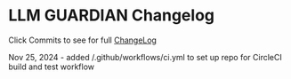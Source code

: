 # LLM GUARDIAN Changelog

Click Commits to see for full [ChangeLog](https://github.com/dewitt4/LLMGuardian/commits/)

Nov 25, 2024 - added /.github/workflows/ci.yml to set up repo for CircleCI build and test workflow
